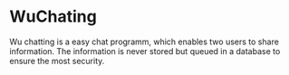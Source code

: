 # WuChating
Wu chatting is a easy chat programm, which enables two users to share information. The information is never stored but queued in a database to ensure the most security.
